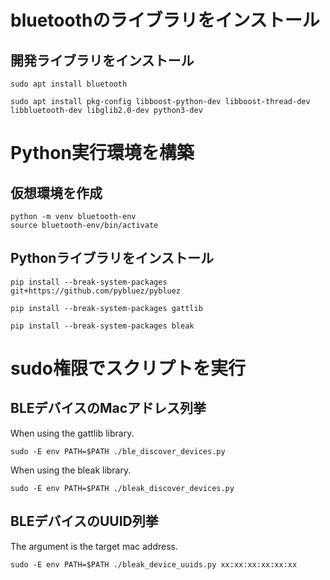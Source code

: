 # bluetoothのライブラリをインストール

## 開発ライブラリをインストール
```
sudo apt install bluetooth
```

```
sudo apt install pkg-config libboost-python-dev libboost-thread-dev libbluetooth-dev libglib2.0-dev python3-dev
```

# Python実行環境を構築

## 仮想環境を作成
```
python -m venv bluetooth-env
source bluetooth-env/bin/activate
```

## Pythonライブラリをインストール

```
pip install --break-system-packages git+https://github.com/pybluez/pybluez
```

```
pip install --break-system-packages gattlib
```

```
pip install --break-system-packages bleak
```

# sudo権限でスクリプトを実行

## BLEデバイスのMacアドレス列挙

When using the gattlib library.
```
sudo -E env PATH=$PATH ./ble_discover_devices.py
```

When using the bleak library.
```
sudo -E env PATH=$PATH ./bleak_discover_devices.py
```

## BLEデバイスのUUID列挙
The argument is the target mac address.
```
sudo -E env PATH=$PATH ./bleak_device_uuids.py xx:xx:xx:xx:xx:xx
```